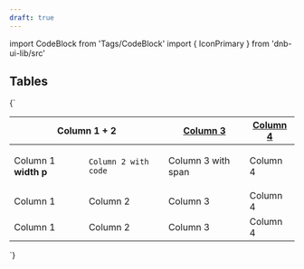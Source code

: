 ```yaml
---
draft: true
---
```


import CodeBlock from 'Tags/CodeBlock'
import { IconPrimary } from 'dnb-ui-lib/src'

## Tables

<CodeBlock scope={{IconPrimary}} reactLive hideCode>
{`
<table data-dnb-test="table">
  <thead>
    <tr>
      <th colSpan="2">Column 1 + 2</th>
      <th>
        <a href="#sort">Column 3</a>
      </th>
      <th className="dnb-no-wrap">
        <a href="#sort" className="dnb-no-anchor-underline">
          Column 4 <IconPrimary icon="chevron-down" />
        </a>
      </th>
    </tr>
  </thead>
  <tbody>
    <tr>
      <td>
        <p>
          Column 1 <b>width p</b>
        </p>
      </td>
      <td>
        <code>Column 2 with code</code>
      </td>
      <td>
        <span>Column 3 with span</span>
      </td>
      <td>Column 4</td>
    </tr>
    <tr>
      <td>Column 1</td>
      <td>Column 2</td>
      <td>Column 3</td>
      <td>Column 4</td>
    </tr>
    <tr>
      <td>Column 1</td>
      <td>Column 2</td>
      <td>Column 3</td>
      <td>Column 4</td>
    </tr>
  </tbody>
</table>
`}
</CodeBlock>

<!-- <table data-dnb-test="table">
  <thead>
    <tr>
      <th colSpan="2">Column 1 + 2</th>
      <th>
        <a href="#sort">Column 3</a>
      </th>
      <th className="dnb-no-wrap">
        <a href="#sort" className="dnb-no-anchor-underline">
          Column 4 <IconPrimary icon="chevron-down" />
        </a>
      </th>
    </tr>
  </thead>
  <tbody>
    <tr>
      <td>
        <p>
          Column 1 <b>width p</b>
        </p>
      </td>
      <td>
        <code>Column 2 with code</code>
      </td>
      <td>
        <span>Column 3 with span</span>
      </td>
      <td>Column 4</td>
    </tr>
    <tr>
      <td>Column 1</td>
      <td>Column 2</td>
      <td>Column 3</td>
      <td>Column 4</td>
    </tr>
    <tr>
      <td>Column 1</td>
      <td>Column 2</td>
      <td>Column 3</td>
      <td>Column 4</td>
    </tr>
  </tbody>
</table> -->
